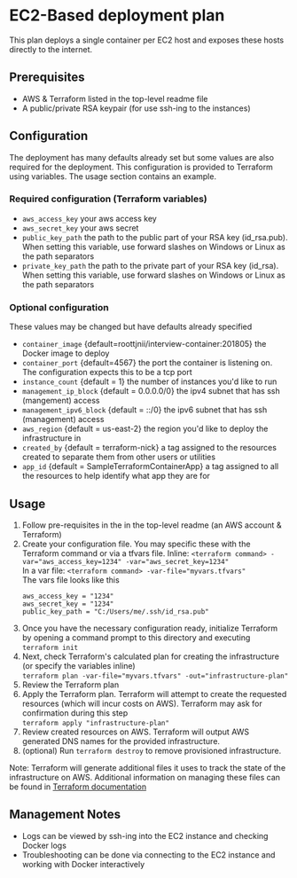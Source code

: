 # EC2-Based deployment plan
This plan deploys a single container per EC2 host and exposes these hosts directly to the internet.

## Prerequisites
 - AWS & Terraform listed in the top-level readme file
 - A public/private RSA keypair (for use ssh-ing to the instances)

## Configuration
The deployment has many defaults already set but some values are also required for the deployment. This configuration is provided to Terraform using variables. The usage section contains an example.
### Required configuration (Terraform variables)
 - `aws_access_key` your aws access key
 - `aws_secret_key` your aws secret
 - `public_key_path` the path to the public part of your RSA key (id_rsa.pub). When setting this variable, use forward slashes on Windows or Linux as the path separators
 - `private_key_path` the path to the private part of your RSA key (id_rsa). When setting this variable, use forward slashes on Windows or Linux as the path separators
### Optional configuration
These values may be changed but have defaults already specified
 - `container_image` {default=roottjnii/interview-container:201805} the Docker image to deploy
 - `container_port` {default=4567} the port the container is listening on. The configuration expects this to be a tcp port
 - `instance_count` {default = 1} the number of instances you'd like to run
 - `management_ip_block` {default = 0.0.0.0/0} the ipv4 subnet that has ssh (mangement) access
 - `management_ipv6_block` {default = ::/0} the ipv6 subnet that has ssh (management) access
 - `aws_region` {default = us-east-2} the region you'd like to deploy the infrastructure in
 - `created_by` {default = terraform-nick} a tag assigned to the resources created to separate them from other users or utilities
 - `app_id` {default = SampleTerraformContainerApp} a tag assigned to all the resources to help identify what app they are for

## Usage
1. Follow pre-requisites in the in the top-level readme (an AWS account & Terraform)
2. Create your configuration file. You may specific these with the Terraform command or via a tfvars file.
Inline: `<terraform command> -var="aws_access_key=1234" -var="aws_secret_key=1234"`  
In a var file: `<terraform command> -var-file="myvars.tfvars"`  
The vars file looks like this
    ```
    aws_access_key = "1234"
    aws_secret_key = "1234"
    public_key_path = "C:/Users/me/.ssh/id_rsa.pub"
    ```
3. Once you have the necessary configuration ready, initialize Terraform by opening a command prompt to this directory and executing  
`terraform init`
4. Next, check Terraform's calculated plan for creating the infrastructure (or specify the variables inline)  
`terraform plan -var-file="myvars.tfvars" -out="infrastructure-plan"`
5. Review the Terraform plan
6. Apply the Terraform plan. Terraform will attempt to create the requested resources (which will incur costs on AWS). Terraform may ask for confirmation during this step  
`terraform apply "infrastructure-plan"`
7. Review created resources on AWS. Terraform will output AWS generated DNS names for the provided infrastructure.
8. (optional) Run `terraform destroy` to remove provisioned infrastructure.

Note: Terraform will generate additional files it uses to track the state of the infrastructure on AWS. Additional information on managing these files can be found in [Terraform documentation](https://www.terraform.io/docs/state/index.html)

## Management Notes
- Logs can be viewed by ssh-ing into the EC2 instance and checking Docker logs
- Troubleshooting can be done via connecting to the EC2 instance and working with Docker interactively